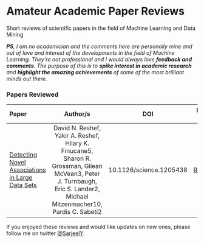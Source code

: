 # Amateur Academic Paper Reviews

Short reviews of scientific papers in the field of Machine Learning and Data Mining

_**PS**, I am no academician and the comments here are personally mine and out of love and interest of the developments in the field of Machine Learning. They're not professional and I would always love **feedback and comments**. The purpose of this is to **spike interest in academic research** and **highlight the amazing achievements** of some of the most brilliant minds out there._

### Papers Reviewed

| Paper                                                                                                  |                                                                                 Author/s                                                                                  |           DOI           |                            Review No.                            |
| :----------------------------------------------------------------------------------------------------- | :-----------------------------------------------------------------------------------------------------------------------------------------------------------------------: | :---------------------: | :--------------------------------------------------------------: |
| [Detecting Novel Associations in Large Data Sets](http://science.sciencemag.org/content/334/6062/1518) | David N. Reshef, Yakir A. Reshef, Hilary K. Finucane5, Sharon R. Grossman, Gilean McVean3, Peter J. Turnbaugh, Eric S. Lander2, Michael Mitzenmacher10, Pardis C. Sabeti2 | 10.1126/science.1205438 | [Review_1](./Paper_Reviews/blob/master/Review_1/Reshef_et_al.md) |

If you enjoyed these reviews and would like updates on new ones, please follow me on twitter [@SarjeelY](https://twitter.com/SarjeelY).
